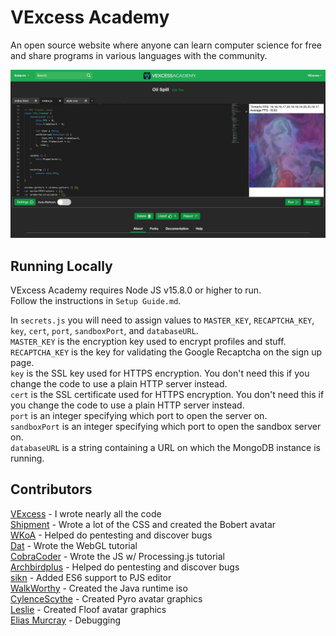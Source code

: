 # VExcess Academy
An open source website where anyone can learn computer science for free and share programs in various languages with the community.

![screenshot](https://github.com/vExcess/vexcess-academy/blob/master/screenshot.jpg?raw=true)

## Running Locally
VExcess Academy requires Node JS v15.8.0 or higher to run.  
Follow the instructions in `Setup Guide.md`.  

In `secrets.js` you will need to assign values to `MASTER_KEY`, `RECAPTCHA_KEY`, `key`, `cert`, `port`, `sandboxPort`, and `databaseURL`.  
`MASTER_KEY` is the encryption key used to encrypt profiles and stuff.  
`RECAPTCHA_KEY` is the key for validating the Google Recaptcha on the sign up page.  
`key` is the SSL key used for HTTPS encryption. You don't need this if you change the code to use a plain HTTP server instead.  
`cert` is the SSL certificate used for HTTPS encryption. You don't need this if you change the code to use a plain HTTP server instead.  
`port` is an integer specifying which port to open the server on.  
`sandboxPort` is an integer specifying which port to open the sandbox server on.  
`databaseURL` is a string containing a URL on which the MongoDB instance is running.  

## Contributors
[VExcess](https://github.com/vExcess) - I wrote nearly all the code  
[Shipment](https://github.com/Shipment22) - Wrote a lot of the CSS and created the Bobert avatar  
[WKoA](https://github.com/Reginald-Gillespie) - Helped do pentesting and discover bugs  
[Dat](https://github.com/Dddatt) - Wrote the WebGL tutorial  
[CobraCoder](https://github.com/yu0bab) - Wrote the JS w/ Processing.js tutorial  
[Archbirdplus](https://github.com/archbirdplus) - Helped do pentesting and discover bugs  
[sikn](https://github.com/L1quidH2O) - Added ES6 support to PJS editor  
[WalkWorthy](https://github.com/RandomLegoBrick) - Created the Java runtime iso  
[CylenceScythe](https://www.khanacademy.org/profile/SharleyBoo) - Created Pyro avatar graphics  
[Leslie](https://www.khanacademy.org/profile/ForeverFrostine) - Created Floof avatar graphics  
[Elias Murcray](https://github.com/eliasmurcray) - Debugging  